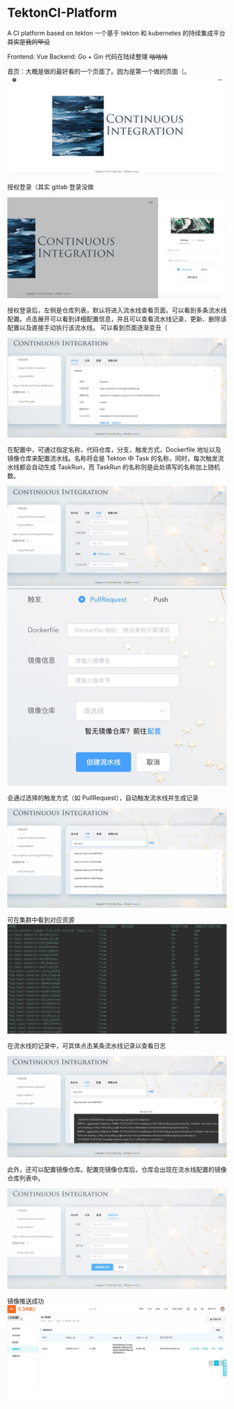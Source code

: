 # TektonCI-Platform

A CI platform based on tekton
一个基于 tekton 和 kubernetes 的持续集成平台
~~其实是我的毕设~~

Frontend: Vue
Backend: Go + Gin
代码在陆续整理 ~~咕咕咕~~

首页：大概是做的最好看的一个页面了。因为是第一个做的页面（。
![Home](./image/Home.jpg)

授权登录（其实 gitlab 登录没做

![Login](./image/Login.jpg)



授权登录后，左侧是仓库列表，默认将进入流水线查看页面，可以看到多条流水线配置。点击展开可以看到详细配置信息，并且可以查看流水线记录，更新、删除该配置以及直接手动执行该流水线。
可以看到页面逐渐变丑（

![Pipeline](./image/Pipeline.jpg)

在配置中，可通过指定名称，代码仓库，分支，触发方式，Dockerfile 地址以及镜像仓库来配置流水线。名称将会是 Tekton 中 Task 的名称，同时，每次触发流水线都会自动生成 TaskRun，而 TaskRun 的名称则是此处填写的名称加上随机数。

![Setting](./image/Setting.jpg)
![Setting2](./image/Setting2.jpg)

会通过选择的触发方式（如 PullRequest），自动触发流水线并生成记录

![Record](./image/Record.jpg)

可在集群中看到对应资源
![Terminal](./image/Terminal.jpg)

在流水线的记录中，可具体点击某条流水线记录以查看日志

![Log](./image/Log.jpg)


此外，还可以配置镜像仓库。配置完镜像仓库后，仓库会出现在流水线配置的镜像仓库列表中。

![Registry](./image/Registry.jpg)

镜像推送成功
![Aliyun](./image/Aliyun.jpg)







